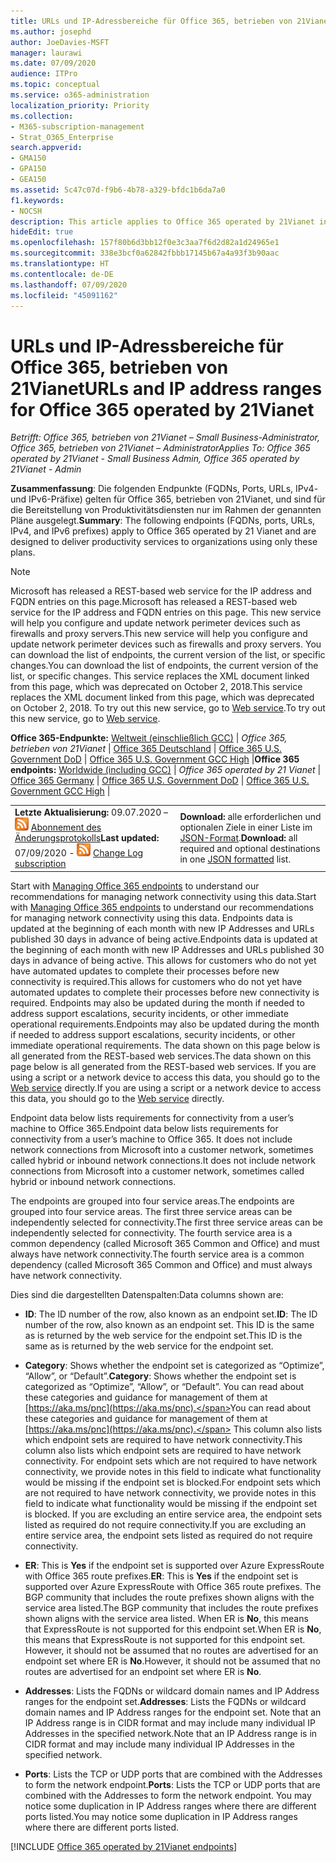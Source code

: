 ```yaml
---
title: URLs und IP-Adressbereiche für Office 365, betrieben von 21Vianet
ms.author: josephd
author: JoeDavies-MSFT
manager: laurawi
ms.date: 07/09/2020
audience: ITPro
ms.topic: conceptual
ms.service: o365-administration
localization_priority: Priority
ms.collection:
- M365-subscription-management
- Strat_O365_Enterprise
search.appverid:
- GMA150
- GPA150
- GEA150
ms.assetid: 5c47c07d-f9b6-4b78-a329-bfdc1b6da7a0
f1.keywords:
- NOCSH
description: This article applies to Office 365 operated by 21Vianet in China. This article lists the URLs and IP address ranges used by Office 365 operated by 21Vianet.
hideEdit: true
ms.openlocfilehash: 157f80b6d3bb12f0e3c3aa7f6d2d82a1d24965e1
ms.sourcegitcommit: 338e3bcf0a62842fbbb17145b67a4a93f3b90aac
ms.translationtype: HT
ms.contentlocale: de-DE
ms.lasthandoff: 07/09/2020
ms.locfileid: "45091162"
---
```

# <a name="urls-and-ip-address-ranges-for-office-365-operated-by-21vianet"></a><span data-ttu-id="d0523-104">URLs und IP-Adressbereiche für Office 365, betrieben von 21Vianet</span><span class="sxs-lookup"><span data-stu-id="d0523-104">URLs and IP address ranges for Office 365 operated by 21Vianet</span></span>

 <span data-ttu-id="d0523-105">*Betrifft: Office 365, betrieben von 21Vianet – Small Business-Administrator, Office 365, betrieben von 21Vianet – Administrator*</span><span class="sxs-lookup"><span data-stu-id="d0523-105">*Applies To: Office 365 operated by 21Vianet - Small Business Admin, Office 365 operated by 21Vianet - Admin*</span></span>

<span data-ttu-id="d0523-106">**Zusammenfassung**: Die folgenden Endpunkte (FQDNs, Ports, URLs, IPv4- und IPv6-Präfixe) gelten für Office 365, betrieben von 21Vianet, und sind für die Bereitstellung von Produktivitätsdiensten nur im Rahmen der genannten Pläne ausgelegt.</span><span class="sxs-lookup"><span data-stu-id="d0523-106">**Summary**: The following endpoints (FQDNs, ports, URLs, IPv4, and IPv6 prefixes) apply to Office 365 operated by 21 Vianet and are designed to deliver productivity services to organizations using only these plans.</span></span>
  
> [!NOTE]
> <span data-ttu-id="d0523-107">Microsoft has released a REST-based web service for the IP address and FQDN entries on this page.</span><span class="sxs-lookup"><span data-stu-id="d0523-107">Microsoft has released a REST-based web service for the IP address and FQDN entries on this page.</span></span> <span data-ttu-id="d0523-108">This new service will help you configure and update network perimeter devices such as firewalls and proxy servers.</span><span class="sxs-lookup"><span data-stu-id="d0523-108">This new service will help you configure and update network perimeter devices such as firewalls and proxy servers.</span></span> <span data-ttu-id="d0523-109">You can download the list of endpoints, the current version of the list, or specific changes.</span><span class="sxs-lookup"><span data-stu-id="d0523-109">You can download the list of endpoints, the current version of the list, or specific changes.</span></span> <span data-ttu-id="d0523-110">This service replaces the XML document linked from this page, which was deprecated on October 2, 2018.</span><span class="sxs-lookup"><span data-stu-id="d0523-110">This service replaces the XML document linked from this page, which was deprecated on October 2, 2018.</span></span> <span data-ttu-id="d0523-111">To try out this new service, go to [Web service](office-365-ip-web-service.md).</span><span class="sxs-lookup"><span data-stu-id="d0523-111">To try out this new service, go to [Web service](office-365-ip-web-service.md).</span></span>
  
 <span data-ttu-id="d0523-112">**Office 365-Endpunkte:** [Weltweit (einschließlich GCC)](urls-and-ip-address-ranges.md)  | *Office 365, betrieben von 21Vianet* | [Office 365 Deutschland](office-365-germany-endpoints.md) | [Office 365 U.S. Government DoD](office-365-u-s-government-dod-endpoints.md) | [Office 365 U.S. Government GCC High](office-365-u-s-government-gcc-high-endpoints.md) |</span><span class="sxs-lookup"><span data-stu-id="d0523-112">**Office 365 endpoints:** [Worldwide (including GCC)](urls-and-ip-address-ranges.md)  | *Office 365 operated by 21 Vianet* | [Office 365 Germany](office-365-germany-endpoints.md) | [Office 365 U.S. Government DoD](office-365-u-s-government-dod-endpoints.md) | [Office 365 U.S. Government GCC High](office-365-u-s-government-gcc-high-endpoints.md) |</span></span>
  
|||
|:-----|:-----|
|<span data-ttu-id="d0523-113">**Letzte Aktualisierung:** 09.07.2020 – ![RSS](media/5dc6bb29-25db-4f44-9580-77c735492c4b.png) [Abonnement des Änderungsprotokolls](https://endpoints.office.com/version/China?allversions=true&format=rss&clientrequestid=b10c5ed1-bad1-445f-b386-b919946339a7)</span><span class="sxs-lookup"><span data-stu-id="d0523-113">**Last updated:** 07/09/2020 - ![RSS](media/5dc6bb29-25db-4f44-9580-77c735492c4b.png) [Change Log subscription](https://endpoints.office.com/version/China?allversions=true&format=rss&clientrequestid=b10c5ed1-bad1-445f-b386-b919946339a7)</span></span>|<span data-ttu-id="d0523-114">**Download:** alle erforderlichen und optionalen Ziele in einer Liste im [JSON-Format](https://endpoints.office.com/endpoints/China?clientrequestid=b10c5ed1-bad1-445f-b386-b919946339a7).</span><span class="sxs-lookup"><span data-stu-id="d0523-114">**Download:** all required and optional destinations in one [JSON formatted](https://endpoints.office.com/endpoints/China?clientrequestid=b10c5ed1-bad1-445f-b386-b919946339a7) list.</span></span>  <br/> |

<span data-ttu-id="d0523-115">Start with [Managing Office 365 endpoints](managing-office-365-endpoints.md) to understand our recommendations for managing network connectivity using this data.</span><span class="sxs-lookup"><span data-stu-id="d0523-115">Start with [Managing Office 365 endpoints](managing-office-365-endpoints.md) to understand our recommendations for managing network connectivity using this data.</span></span> <span data-ttu-id="d0523-116">Endpoints data is updated at the beginning of each month with new IP Addresses and URLs published 30 days in advance of being active.</span><span class="sxs-lookup"><span data-stu-id="d0523-116">Endpoints data is updated at the beginning of each month with new IP Addresses and URLs published 30 days in advance of being active.</span></span> <span data-ttu-id="d0523-117">This allows for customers who do not yet have automated updates to complete their processes before new connectivity is required.</span><span class="sxs-lookup"><span data-stu-id="d0523-117">This allows for customers who do not yet have automated updates to complete their processes before new connectivity is required.</span></span> <span data-ttu-id="d0523-118">Endpoints may also be updated during the month if needed to address support escalations, security incidents, or other immediate operational requirements.</span><span class="sxs-lookup"><span data-stu-id="d0523-118">Endpoints may also be updated during the month if needed to address support escalations, security incidents, or other immediate operational requirements.</span></span> <span data-ttu-id="d0523-119">The data shown on this page below is all generated from the REST-based web services.</span><span class="sxs-lookup"><span data-stu-id="d0523-119">The data shown on this page below is all generated from the REST-based web services.</span></span> <span data-ttu-id="d0523-120">If you are using a script or a network device to access this data, you should go to the [Web service](office-365-ip-web-service.md) directly.</span><span class="sxs-lookup"><span data-stu-id="d0523-120">If you are using a script or a network device to access this data, you should go to the [Web service](office-365-ip-web-service.md) directly.</span></span>

<span data-ttu-id="d0523-121">Endpoint data below lists requirements for connectivity from a user’s machine to Office 365.</span><span class="sxs-lookup"><span data-stu-id="d0523-121">Endpoint data below lists requirements for connectivity from a user’s machine to Office 365.</span></span> <span data-ttu-id="d0523-122">It does not include network connections from Microsoft into a customer network, sometimes called hybrid or inbound network connections.</span><span class="sxs-lookup"><span data-stu-id="d0523-122">It does not include network connections from Microsoft into a customer network, sometimes called hybrid or inbound network connections.</span></span>

<span data-ttu-id="d0523-123">The endpoints are grouped into four service areas.</span><span class="sxs-lookup"><span data-stu-id="d0523-123">The endpoints are grouped into four service areas.</span></span> <span data-ttu-id="d0523-124">The first three service areas can be independently selected for connectivity.</span><span class="sxs-lookup"><span data-stu-id="d0523-124">The first three service areas can be independently selected for connectivity.</span></span> <span data-ttu-id="d0523-125">The fourth service area is a common dependency (called Microsoft 365 Common and Office) and must always have network connectivity.</span><span class="sxs-lookup"><span data-stu-id="d0523-125">The fourth service area is a common dependency (called Microsoft 365 Common and Office) and must always have network connectivity.</span></span>

<span data-ttu-id="d0523-126">Dies sind die dargestellten Datenspalten:</span><span class="sxs-lookup"><span data-stu-id="d0523-126">Data columns shown are:</span></span>

- <span data-ttu-id="d0523-127">**ID**: The ID number of the row, also known as an endpoint set.</span><span class="sxs-lookup"><span data-stu-id="d0523-127">**ID**: The ID number of the row, also known as an endpoint set.</span></span> <span data-ttu-id="d0523-128">This ID is the same as is returned by the web service for the endpoint set.</span><span class="sxs-lookup"><span data-stu-id="d0523-128">This ID is the same as is returned by the web service for the endpoint set.</span></span>

- <span data-ttu-id="d0523-129">**Category**: Shows whether the endpoint set is categorized as “Optimize”, “Allow”, or “Default”.</span><span class="sxs-lookup"><span data-stu-id="d0523-129">**Category**: Shows whether the endpoint set is categorized as “Optimize”, “Allow”, or “Default”.</span></span> <span data-ttu-id="d0523-130">You can read about these categories and guidance for management of them at [https://aka.ms/pnc](https://aka.ms/pnc).</span><span class="sxs-lookup"><span data-stu-id="d0523-130">You can read about these categories and guidance for management of them at [https://aka.ms/pnc](https://aka.ms/pnc).</span></span> <span data-ttu-id="d0523-131">This column also lists which endpoint sets are required to have network connectivity.</span><span class="sxs-lookup"><span data-stu-id="d0523-131">This column also lists which endpoint sets are required to have network connectivity.</span></span> <span data-ttu-id="d0523-132">For endpoint sets which are not required to have network connectivity, we provide notes in this field to indicate what functionality would be missing if the endpoint set is blocked.</span><span class="sxs-lookup"><span data-stu-id="d0523-132">For endpoint sets which are not required to have network connectivity, we provide notes in this field to indicate what functionality would be missing if the endpoint set is blocked.</span></span> <span data-ttu-id="d0523-133">If you are excluding an entire service area, the endpoint sets listed as required do not require connectivity.</span><span class="sxs-lookup"><span data-stu-id="d0523-133">If you are excluding an entire service area, the endpoint sets listed as required do not require connectivity.</span></span>

- <span data-ttu-id="d0523-134">**ER**: This is **Yes** if the endpoint set is supported over Azure ExpressRoute with Office 365 route prefixes.</span><span class="sxs-lookup"><span data-stu-id="d0523-134">**ER**: This is **Yes** if the endpoint set is supported over Azure ExpressRoute with Office 365 route prefixes.</span></span> <span data-ttu-id="d0523-135">The BGP community that includes the route prefixes shown aligns with the service area listed.</span><span class="sxs-lookup"><span data-stu-id="d0523-135">The BGP community that includes the route prefixes shown aligns with the service area listed.</span></span> <span data-ttu-id="d0523-136">When ER is **No**, this means that ExpressRoute is not supported for this endpoint set.</span><span class="sxs-lookup"><span data-stu-id="d0523-136">When ER is **No**, this means that ExpressRoute is not supported for this endpoint set.</span></span> <span data-ttu-id="d0523-137">However, it should not be assumed that no routes are advertised for an endpoint set where ER is **No**.</span><span class="sxs-lookup"><span data-stu-id="d0523-137">However, it should not be assumed that no routes are advertised for an endpoint set where ER is **No**.</span></span>

- <span data-ttu-id="d0523-138">**Addresses**: Lists the FQDNs or wildcard domain names and IP Address ranges for the endpoint set.</span><span class="sxs-lookup"><span data-stu-id="d0523-138">**Addresses**: Lists the FQDNs or wildcard domain names and IP Address ranges for the endpoint set.</span></span> <span data-ttu-id="d0523-139">Note that an IP Address range is in CIDR format and may include many individual IP Addresses in the specified network.</span><span class="sxs-lookup"><span data-stu-id="d0523-139">Note that an IP Address range is in CIDR format and may include many individual IP Addresses in the specified network.</span></span>
 
- <span data-ttu-id="d0523-140">**Ports**: Lists the TCP or UDP ports that are combined with the Addresses to form the network endpoint.</span><span class="sxs-lookup"><span data-stu-id="d0523-140">**Ports**: Lists the TCP or UDP ports that are combined with the Addresses to form the network endpoint.</span></span> <span data-ttu-id="d0523-141">You may notice some duplication in IP Address ranges where there are different ports listed.</span><span class="sxs-lookup"><span data-stu-id="d0523-141">You may notice some duplication in IP Address ranges where there are different ports listed.</span></span>

[!INCLUDE [Office 365 operated by 21Vianet endpoints](./includes/office-365-operated-by-21vianet-endpoints.md)]


